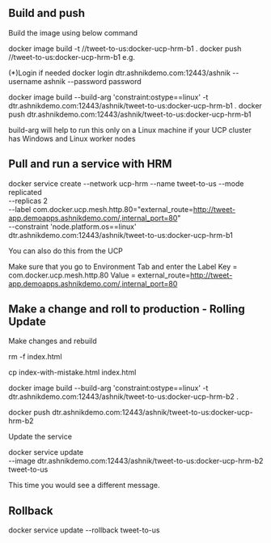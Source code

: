 ## Build and push

Build the image using below command

docker image build -t <dtr-url>/<dtr-user>/tweet-to-us:docker-ucp-hrm-b1 .
docker push <dtr-url>/<dtr-user>/tweet-to-us:docker-ucp-hrm-b1
e.g.

(*)Login if needed
docker login dtr.ashnikdemo.com:12443/ashnik --username ashnik --password password

docker image build --build-arg 'constraint:ostype==linux' -t dtr.ashnikdemo.com:12443/ashnik/tweet-to-us:docker-ucp-hrm-b1 .
docker push dtr.ashnikdemo.com:12443/ashnik/tweet-to-us:docker-ucp-hrm-b1

build-arg will help to run this only on a Linux machine if your UCP cluster has Windows and Linux worker nodes

## Pull and run a service with HRM 

docker service create --network ucp-hrm --name tweet-to-us --mode replicated \
     --replicas 2 \
     --label com.docker.ucp.mesh.http.80="external_route=http://tweet-app.demoapps.ashnikdemo.com/,internal_port=80"  \
     --constraint 'node.platform.os==linux' \
     dtr.ashnikdemo.com:12443/ashnik/tweet-to-us:docker-ucp-hrm-b1 

You can also do this from the UCP

Make sure that you go to Environment Tab and enter the Label
Key = com.docker.ucp.mesh.http.80
Value = external_route=http://tweet-app.demoapps.ashnikdemo.com/,internal_port=80

## Make a change and roll to production - Rolling Update

Make changes and rebuild

rm -f index.html

cp  index-with-mistake.html index.html

docker image build --build-arg 'constraint:ostype==linux' -t dtr.ashnikdemo.com:12443/ashnik/tweet-to-us:docker-ucp-hrm-b2 .

docker push dtr.ashnikdemo.com:12443/ashnik/tweet-to-us:docker-ucp-hrm-b2


Update the service

docker service update  \
     --image dtr.ashnikdemo.com:12443/ashnik/tweet-to-us:docker-ucp-hrm-b2 \
     tweet-to-us


This time you would see a different message.


## Rollback

 docker service update --rollback   tweet-to-us

